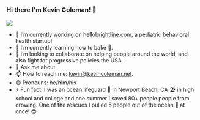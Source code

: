 ### Hi there I'm Kevin Coleman! 👋

![](https://vbr.wocr.tk/badge?page_id=kevinjcoleman&color=55acb7&style=for-the-badge&logo=Github)

- 🔭 I’m currently working on [hellobrightline.com](hellobrightline.com), a pediatric behavioral health startup!
- 🌱 I’m currently learning how to bake 🥖.
- 👯 I’m looking to collaborate on helping people around the world, and also fight for progressive policies the USA.
- 💬 Ask me about 
- 📫 How to reach me: kevin@kevincoleman.net.
- 😄 Pronouns: he/him/his
- ⚡ Fun fact: I was an ocean lifeguard 🛟 in Newport Beach, CA 🏖 in high school and college and one summer I saved 80+ people people from drowing. One of the rescues I pulled 5 people out of the ocean 🌊 at once! 😎

